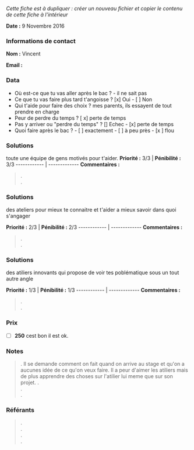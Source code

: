 
*Cette fiche est à dupliquer : créer un nouveau fichier et copier le contenu de cette fiche à l'intérieur*

**Date :** 9 Novembre 2016

### Informations de contact
**Nom :** Vincent

**Email :**

### Data

- Où est-ce que tu vas aller après le bac ? -
il ne sait pas
- Ce que tu vas faire plus tard t'angoisse ? [x] Oui - [ ] Non
- Qui t'aide pour faire des choix ? mes parents, ils essayent de tout prendre en charge
- Peur de perdre du temps ? [ x] perte de temps
- Pas y arriver ou "perdre du temps" ? [] Echec - [x] perte de temps
- Quoi faire après le bac ? - [ ] exactement - [ ] à peu près - [x ] flou

### Solutions
toute une équipe de gens motivés pour t'aider.
**Priorité :** 3/3 |
**Pénibilité :** 3/3
------------ | -------------
**Commentaires :**
> .  
> .  

### Solutions
des ateliers pour mieux te connaitre et t'aider a mieux savoir dans quoi s'angager

**Priorité :** 2/3 | 
**Pénibilité :** 2/3
------------ | -------------
**Commentaires :**
> .  
> .  

### Solutions
des atiliers innovants qui propose de voir tes poblématique sous un tout autre angle

**Priorité :** 1/3 |
**Pénibilité :** 1/3
------------ | -------------
**Commentaires :**
> .  
> .  

### Prix

- [ ] **250** cest bon il est ok. 

### Notes

> . Il se demande comment on fait quand on arrive au stage et qu'on a aucunes idée de ce qu'on veux faire. Il a peur d'aimer les atiliers mais de plus apprendre des choses sur l'atilier lui meme que sur son projet.
> .  
> .  
> .  

### Référants

> .  
> .  
> .  
> .  
